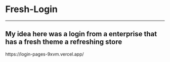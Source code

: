<h1>Fresh-Login</h1>
<hr/>
<h2>My idea here was a login from a enterprise that has a fresh theme a refreshing store</h2>
https://login-pages-9xvm.vercel.app/
